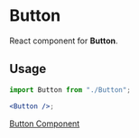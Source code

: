 # Button

React component for **Button**.

## Usage

```jsx
import Button from "./Button";

<Button />;
```

[Button Component](https://docs.google.com/document/d/1MX9G5Xla-rbFzEWdEGNt387sMpVK0op9g4vwf6T-FWk/edit?usp=sharing)
